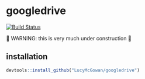 
<!-- README.md is generated from README.Rmd. Please edit that file -->
googledrive
===========

[![Build Status](https://travis-ci.org/LucyMcGowan/googledrive.svg?branch=master)](https://travis-ci.org/LucyMcGowan/googledrive)

🚧 WARNING: this is very much under construction 🚧

installation
------------

``` r
devtools::install_github("LucyMcGowan/googledrive")
```
